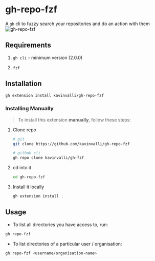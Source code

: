 # gh-repo-fzf

A `gh` cli to fuzzy search your repositories and do an action with them
![gh-repo-fzf](https://user-images.githubusercontent.com/41034356/144628703-caaf0921-8d1a-4913-b5a0-24b5f7269549.gif)

## Requirements

1. `gh cli` - minimum version (2.0.0)

2. `fzf`

## Installation

```sh
gh extension install kavinvalli/gh-repo-fzf
```

### Installing Manually

> To install this extension **manually**, follow these steps:

1. Clone repo

   ```bash
   # git
   git clone https://github.com/kavinvalli/gh-repo-fzf

   # github cli
   gh repo clone kavinvalli/gh-fzf
   ```

2. cd into it

   ```bash
   cd gh-repo-fzf
   ```

3. Install it locally
   ```bash
   gh extension install .
   ```

## Usage

- To list all directories you have access to, run:

```sh
gh repo-fzf
```

- To list directories of a particular user / organisation:

```sh
gh repo-fzf <username/organisation-name>
```
